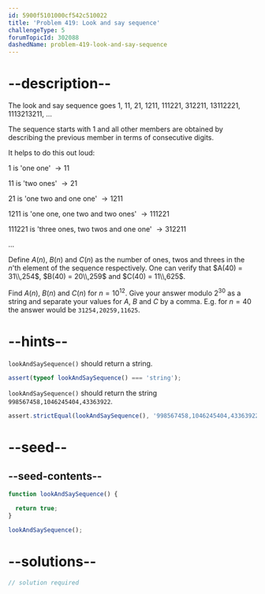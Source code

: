 ```yaml
---
id: 5900f5101000cf542c510022
title: 'Problem 419: Look and say sequence'
challengeType: 5
forumTopicId: 302088
dashedName: problem-419-look-and-say-sequence
---
```


# --description--

The look and say sequence goes 1, 11, 21, 1211, 111221, 312211, 13112221, 1113213211, ...

The sequence starts with 1 and all other members are obtained by describing the previous member in terms of consecutive digits.

It helps to do this out loud:

1 is 'one one' $→ 11$

11 is 'two ones' $→ 21$

21 is 'one two and one one' $→ 1211$

1211 is 'one one, one two and two ones' $→ 111221$

111221 is 'three ones, two twos and one one' $→ 312211$

...

Define $A(n)$, $B(n)$ and $C(n)$ as the number of ones, twos and threes in the $n$'th element of the sequence respectively. One can verify that $A(40) = 31\\,254$, $B(40) = 20\\,259$ and $C(40) = 11\\,625$.

Find $A(n)$, $B(n)$ and $C(n)$ for $n = {10}^{12}$. Give your answer modulo $2^{30}$ as a string and separate your values for $A$, $B$ and $C$ by a comma. E.g. for $n = 40$ the answer would be `31254,20259,11625`.

# --hints--

`lookAndSaySequence()` should return a string.

```js
assert(typeof lookAndSaySequence() === 'string');
```


`lookAndSaySequence()` should return the string `998567458,1046245404,43363922`.

```js
assert.strictEqual(lookAndSaySequence(), '998567458,1046245404,43363922');
```

# --seed--

## --seed-contents--

```js
function lookAndSaySequence() {

  return true;
}

lookAndSaySequence();
```

# --solutions--

```js
// solution required
```
